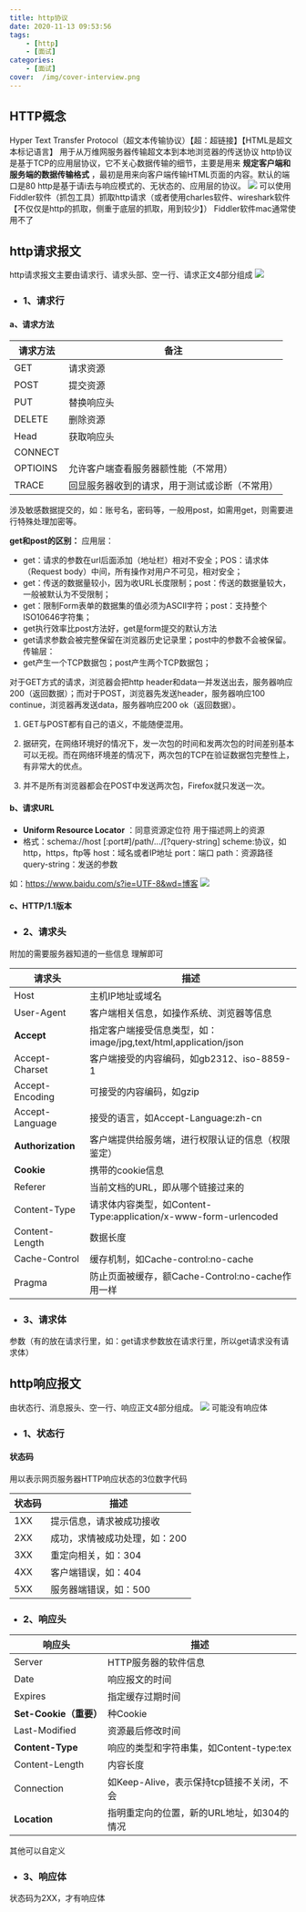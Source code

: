 ```yaml
---
title: http协议
date: 2020-11-13 09:53:56
tags: 
    - [http]
    - [面试]
categories: 
    - [面试]
cover:  /img/cover-interview.png
---
```



## HTTP概念
Hyper Text Transfer Protocol（超文本传输协议）【超：超链接】【HTML是超文本标记语言】
用于从万维网服务器传输超文本到本地浏览器的传送协议
http协议是基于TCP的应用层协议，它不关心数据传输的细节，主要是用来 __规定客户端和服务端的数据传输格式__ ，最初是用来向客户端传输HTML页面的内容。默认的端口是80
http是基于请i去与响应模式的、无状态的、应用层的协议。
![](1.png)
可以使用Fiddler软件（抓包工具）抓取http请求（或者使用charles软件、wireshark软件【不仅仅是http的抓取，侧重于底层的抓取，用到较少】）
Fiddler软件mac通常使用不了

##  http请求报文
http请求报文主要由请求行、请求头部、空一行、请求正文4部分组成
![](2.png)
* ### 1、请求行
#### a、请求方法
|请求方法|备注|
|---|---|
|GET|请求资源|
|POST|提交资源|
|PUT|替换响应头|
|DELETE|删除资源|
|Head|获取响应头|
|CONNECT||
|OPTIOINS|允许客户端查看服务器额性能（不常用）|
|TRACE|回显服务器收到的请求，用于测试或诊断（不常用）|

涉及敏感数据提交的，如：账号名，密码等，一般用post，如需用get，则需要进行特殊处理加密等。

__get和post的区别：__
应用层：
* get：请求的参数在url后面添加（地址栏）相对不安全；POS：请求体（Request body）中间，所有操作对用户不可见，相对安全；
* get：传送的数据量较小，因为收URL长度限制；post：传送的数据量较大，一般被默认为不受限制；
* get：限制Form表单的数据集的值必须为ASCII字符；post：支持整个ISO10646字符集；
* get执行效率比post方法好，get是form提交的默认方法
* get请求参数会被完整保留在浏览器历史记录里；post中的参数不会被保留。
传输层：
* get产生一个TCP数据包；post产生两个TCP数据包；

对于GET方式的请求，浏览器会把http header和data一并发送出去，服务器响应200（返回数据）；而对于POST，浏览器先发送header，服务器响应100 continue，浏览器再发送data，服务器响应200 ok（返回数据）。

1. GET与POST都有自己的语义，不能随便混用。

2. 据研究，在网络环境好的情况下，发一次包的时间和发两次包的时间差别基本可以无视。而在网络环境差的情况下，两次包的TCP在验证数据包完整性上，有非常大的优点。

3. 并不是所有浏览器都会在POST中发送两次包，Firefox就只发送一次。


#### b、请求URL
* __Uniform Resource Locator__ ：同意资源定位符
用于描述网上的资源
* 格式：schema://host [:port#]/path/.../[?query-string]
scheme:协议，如http，https，ftp等
host：域名或者IP地址
port：端口
path：资源路径
query-string：发送的参数

如：https://www.baidu.com/s?ie=UTF-8&wd=博客
![](3.png)

#### c、HTTP/1.1版本

* ### 2、请求头
附加的需要服务器知道的一些信息
理解即可

|请求头|描述|
|---|---|
|Host|主机IP地址或域名|
|User-Agent|客户端相关信息，如操作系统、浏览器等信息|
|__Accept__ |指定客户端接受信息类型，如：image/jpg,text/html,application/json|
|Accept-Charset|客户端接受的内容编码，如gb2312、iso-8859-1|
|Accept-Encoding|可接受的内容编码，如gzip|
|Accept-Language|接受的语言，如Accept-Language:zh-cn|
|__Authorization__|客户端提供给服务端，进行权限认证的信息（权限鉴定）|
|__Cookie__|携带的cookie信息|
|Referer|当前文档的URL，即从哪个链接过来的|
|Content-Type|请求体内容类型，如Content-Type:application/x-www-form-urlencoded|
|Content-Length|数据长度|
|Cache-Control|缓存机制，如Cache-control:no-cache|
|Pragma|防止页面被缓存，额Cache-Control:no-cache作用一样|

* ### 3、请求体
参数（有的放在请求行里，如：get请求参数放在请求行里，所以get请求没有请求体）

##  http响应报文
由状态行、消息报头、空一行、响应正文4部分组成。
![](4.png)
可能没有响应体
* ### 1、状态行
#### 状态码
用以表示网页服务器HTTP响应状态的3位数字代码

|状态码|描述|
|---|---|
|1XX|提示信息，请求被成功接收|
|2XX|成功，求情被成功处理，如：200|
|3XX|重定向相关，如：304|
|4XX|客户端错误，如：404|
|5XX|服务器端错误，如：500|

* ### 2、响应头

|响应头|描述|
|---|---|
|Server|HTTP服务器的软件信息|
|Date|响应报文的时间|
|Expires|指定缓存过期时间|
|__Set-Cookie（重要）__|种Cookie|
|Last-Modified|资源最后修改时间|
|__Content-Type__|响应的类型和字符串集，如Content-type:tex|
|Content-Length|内容长度|
|Connection|如Keep-Alive，表示保持tcp链接不关闭，不会|
|__Location__|指明重定向的位置，新的URL地址，如304的情况|
其他可以自定义

* ### 3、响应体
状态码为2XX，才有响应体